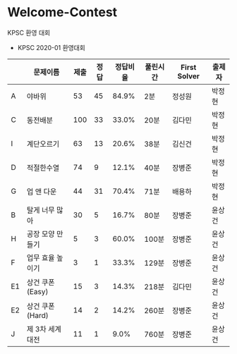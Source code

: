 # Welcome-Contest
KPSC 환영 대회

- KPSC 2020-01 환영대회

|    | 문제이름         | 제출 | 정답 | 정답비율 | 풀린시간 | First Solver | 출제자 |
|----|------------------|------|------|----------|----------|--------------|--------|
| A  | 야바위           | 53   | 45   | 84.9%    | 2분      | 정성원       | 박정현 |
| C  | 동전배분         | 100  | 33   | 33.0%    | 20분     | 김다민       | 박정현 |
| I  | 계단오르기       | 63   | 13   | 20.6%    | 38분     | 김신건       | 박정현 |
| D  | 적절한수열       | 74   | 9    | 12.1%    | 40분     | 장병준       | 박정현 |
| G  | 업 앤 다운       | 44   | 31   | 70.4%    | 71분     | 배용하       | 박정현 |
| B  | 탈게 너무 많아   | 30   | 5    | 16.7%    | 80분     | 장병준       | 윤상건 |
| H  | 공장 모양 만들기 | 5    | 3    | 60.0%    | 100분    | 장병준       | 윤상건 |
| F  | 업무 효율 높이기 | 3    | 1    | 33.3%    | 129분    | 장병준       | 윤상건 |
| E1 | 상건 쿠폰 (Easy) | 15   | 3    | 14.3%    | 218분    | 김다민       | 윤상건 |
| E2 | 상건 쿠폰 (Hard) | 14   | 2    | 14.2%    | 260분    | 장병준       | 윤상건 |
| J  | 제 3차 세계대전  | 11   | 1    | 9.0%     | 760분    | 장병준       | 윤상건 |